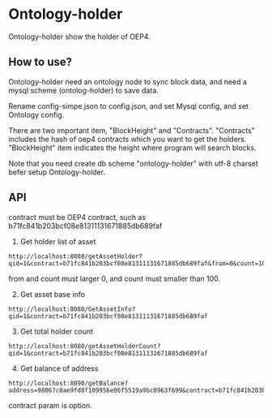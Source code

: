# Ontology-holder

Ontology-holder show the holder of OEP4.

## How to use?

Ontology-holder need an ontology node to sync block data, and need a mysql scheme (ontolog-holder) to save data.

Rename config-simpe.json to config.json, and set Mysql config, and set Ontology config.

There are two important item, "BlockHeight" and "Contracts". "Contracts" includes the hash of oep4 contracts which you want to get the holders. "BlockHeight" item indicates the height where program will search blocks.

Note that you need create db scheme "ontology-holder" with utf-8 charset befer setup Ontology-holder.

## API

contract must be OEP4 contract, such as b71fc841b203bcf08e81311131671885db689faf

1. Get holder list of asset

```
http://localhost:8080/getAssetHolder?qid=1&contract=b71fc841b203bcf08e81311131671885db689faf&from=0&count=100
```

from and count must larger 0, and count must smaller than 100.

2. Get asset base info

```
http://localhost:8080/GetAssetInfo?qid=1&contract=b71fc841b203bcf08e81311131671885db689faf
```

3. Get total holder count

```
http://localhost:8080/getAssetHolderCount?qid=1&contract=b71fc841b203bcf08e81311131671885db689faf
```

4. Get balance of address

```
http://localhost:8090/getBalance?address=98067c0ae9fd8f109956e06f5519a9bc0963f699&contract=b71fc841b203bcf08e81311131671885db689faf
```

contract param is option.

